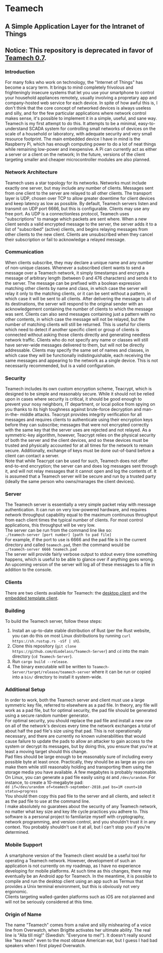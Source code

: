 # Teamech
## A Simple Application Layer for the Intranet of Things

## Notice: This repository is deprecated in favor of [Teamech 0.7](https://github.com/diodelass/teamech).
  
### Introduction
For many folks who work on technology, the "Internet of Things" has become a scary term. It 
brings to mind completely frivolous and frighteningly insecure systems that let you use your
smartphone to control your household appliances remotely, usually involving a propretary app
and company-hosted web service for each device. In spite of how awful this is, I don't think
that the core concept of networked devices is always useless and silly, and for the few 
particular applications where network control makes sense, it's possible to implement it in
a simple, useful, and sane way. Teamech is my first attempt to do this. It attempts to be a
minimal, easy-to-understand SCADA system for controlling small networks of devices on the 
scale of a household or laboratory, with adequate security and very small resource footprint.
The main embedded device I have in mind is the Raspberry Pi, which has enough computing power
to do a lot of neat things while remaining low-power and inexpensive. A Pi can currently act
as either a server or a client on the network; In the future, versions of the client targeting 
smaller and cheaper microcontroller modules are also planned.  
  
### Network Architecture
Teamech uses a star topology for its networks. Networks must include exactly one server, but
may include any number of clients. Messages sent from one client to the server are relayed to
all other clients. The transport layer is UDP, chosen over TCP to allow greater downtime for 
client devices and keep latency as low as possible. By default, Teamech servers listen and 
transmit on UDP port 6666, but this is configurable. Clients may use any free port.
As UDP is a connectionless protocol, Teamech uses "subscriptions" to manage which packets are
sent where. When a new client sends a valid encrypted message to the server, the server adds 
it to a list of "subscribed" (active) clients, and begins relaying messages from other clients 
to the new client. Clients are unsubscribed when they cancel their subscription or fail to 
acknowledge a relayed message.  
  
### Communication
When clients subscribe, they may declare a unique name and any number of non-unique classes.
Whenever a subscribed client wants to send a message over a Teamech network, it simply 
timestamps and encrypts a message of arbitrary length (between 0 and 476 characters) and 
sends it to the server. The message can be prefixed with a boolean expression matching other
clients by name and class, in which case the server will relay it only to the matching clients,
or it can be sent without a pattern, in which case it will be sent to all clients. After 
delivering the message to all of its destinations, the server will respond to the original
sender with an acknowledgement containing the number of clients to which the message was sent.
Clients can also send messages containing just a pattern with no other contents, in which case
the message will not be relayed, but the number of matching clients will still be returned. 
This is useful for clients which need to detect if another specific client or group of clients
is connected without asking those clients directly and generating needless network traffic.
Clients who do not specify any name or classes will still have server-wide messages delivered
to them, but will not be directly addressable. Clients may specify the same set of names and 
classes, in which case they will be functionally indistinguishable, each receiving the same
messages and appearing to the network as a single device. This is not necessarily recommended,
but is a valid configuration.

### Security
Teamech includes its own custom encryption scheme, Teacrypt, which is designed to be simple 
and reasonably secure. While it should not be relied upon in cases where security is critical,
it should be good enough to prevent your nosy neighbors, IT department, or local police from
spying on you thanks to its high toughness against brute-force decryption and man-in-the-
middle attacks. Teacrypt provides integrity verification for all messages and requires clients
to authenticate using their encryption keys before they can subscribe; messages that were not
encrypted correctly with the same key that the server uses are rejected and not relayed.
As a symmetric-key algorithm, however, Teacrypt relies on the physical security of both the 
server and the client devices, and so these devices must be trusted and physically accounted 
for at all times for the network to remain secure. Additionally, exchange of keys must be done 
out-of-band before a client can contact a server.  
Note that while Teacrypt can be used for such, Teamech does not offer end-to-end encryption; 
the server can and does log messages sent through it, and will not relay messages that it 
cannot open and log the contents of. It is assumed that a Teamech server will be secure and
run by a trusted party (ideally the same person who owns/manages the client devices).  
  
### Server
The Teamech server is essentially a very simple packet relay with message authentication. It
can run on very low-powered hardware, and requires network throughput capability equal to the
maximum continuous throughput from each client times the typical number of clients. For most 
control applications, this throughput will be very low.  
The server can be run from the command line like so:  
`./teamech-server [port number] [path to pad file]`  
For example, if the port to use is 6666 and the pad file is in the current directory and called
`teamech.pad`, then the command would be  
`./teamech-server 6666 teamech.pad`  
The server will provide fairly verbose output to stdout every time something happens, which is
useful to be able to glance over if anything goes wrong. An upcoming version of the server will
log all of these messages to a file in addition to the console.    
  
### Clients
There are two clients available for Teamech: the [desktop client](https://github.com/diodelass/Teamech-Desktop "Teamech Desktop") and the 
[embedded template client](https://github.com/diodelass/Teamech-Embedded-Template "Teamech Embedded Template").  

### Building
To build the Teamech server, follow these steps:  
1. Install an up-to-date stable distribution of Rust (per the Rust website, you can do this on most
Linux distributions by running `curl https://sh.rustup.rs -sSf | sh`).
2. Clone this repository (`git clone https://github.com/diodelass/Teamech-Server`) and `cd` into
the main directory (`cd Teamech-Server`).
3. Run `cargo build --release`.
4. The binary executable will be written to `Teamech-Server/target/release/teamech-server` where
it can be run or copied into a `bin/` directory to install it system-wide.  
  
### Additional Setup
In order to work, both the Teamech server and client must use a large symmetric key file, referred
to elsewhere as a pad file. In theory, any file will work as a pad file, but for optimal security,
the pad file should be generated using a secure random number generator.  
For optimal security, you should replace the pad file and install a new one on all of the network's 
devices every time the network exchanges a total of about half the pad file's size using that pad.
This is not operationally necessary, and there are currently no known vulnerabilities that would cause
failure to update the pads to allow an attacker to gain access to the system or decrypt its messages,
but by doing this, you ensure that you're at least a moving target should this change.  
Pad files should be large enough to be reasonably sure of including every possible byte at least once.
Practically, they should be as large as you can make them while still reasonably holding and transporting
them using the storage media you have available. A few megabytes is probably reasonable.  
On Linux, you can generate a pad file easily using `dd` and `/dev/urandom`. For instance, to create
a 10-megabyte pad:  
`dd if=/dev/urandom of=teamech-september-2018.pad bs=1M count=10 status=progress`  
You should then copy this pad file to the server and all clients, and select it as the pad file to
use at the command line.  
I make absolutely no guaratees about the security of any Teamech network, no matter what key size 
and key life cycle practices you adhere to. This software is a personal project to familiarize myself
with cryptography, network programming, and version control, and you shouldn't trust it in any context.
You probably shouldn't use it at all, but I can't stop you if you're determined.
  
### Mobile Support
A smartphone version of the Teamech client would be a useful tool for operating a Teamech network.
However, development of such an application is not currently on my roadmap, as I have no experience
developing for mobile platforms. At such time as this changes, there may eventually be an Android app
for Teamech. In the meantime, it is possible to compile and run the desktop client using an app such
as Termux that provides a Unix terminal environment, but this is obviously not very ergonomic.  
Clients targeting walled-garden platforms such as iOS are not planned and will not be seriously
considered at this time.

### Origin of Name
The name "Teamech" comes from a naïve and silly mishearing of a voice line from Overwatch, when
Brigitte activates her ultimate ability. The real line is "Alla till mig!" (Swedish: "Everyone to me!").
It doesn't really sound like "tea mech" even to the most obtuse American ear, but I guess I had bad 
speakers when I first played Overwatch.  
